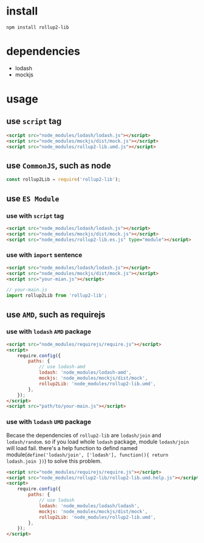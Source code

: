 # install

`npm install rollup2-lib`

# dependencies

-   lodash
-   mockjs

# usage

## use `script` tag

```html
<script src="node_modules/lodash/lodash.js"></script>
<script src="node_modules/mockjs/dist/mock.js"></script>
<script src="node_modules/rollup2-lib.umd.js"></script>
```

## use `CommonJS`, such as node

```javascript
const rollup2Lib = require('rollup2-lib');
```

## use `ES Module`

### use with `script` tag

```html
<script src="node_modules/lodash/lodash.js"></script>
<script src="node_modules/mockjs/dist/mock.js"></script>
<script src="node_modules/rollup2-lib.es.js" type="module"></script>
```

### use with `import` sentence

```html
<script src="node_modules/lodash/lodash.js"></script>
<script src="node_modules/mockjs/dist/mock.js"></script>
<script src="your-mian.js"></script>
```

```javascript
// your-main.js
import rollup2Lib from 'rollup2-lib';
```

## use `AMD`, such as requirejs

### use with `lodash` `AMD` package

```html
<script src="node_modules/requirejs/require.js"></script>
<script>
    require.config({
        paths: {
            // use lodash-amd
            lodash: 'node_modules/lodash-amd',
            mockjs: 'node_modules/mockjs/dist/mock',
            rollup2Lib: 'node_modules/rollup2-lib.umd',
        },
    });
</script>
<script src="path/to/your-main.js"></script>
```

### use with `lodash` `UMD` package
Becase the dependencies of `rollup2-lib` are `lodash/join` and `lodash/random`. so if you load whole `lodash` package, module `lodash/join` will load fail. there's a help function to defind named module(`define('lodash/join', ['lodash'], function(){ return lodash.join })`) to solve this problem.
```html
<script src="node_modules/requirejs/require.js"></script>
<script src="node_modules/rollup2-lib/rollup2-lib.umd.help.js"></script>
<script>
    require.config({
        paths: {
            // use lodash
            lodash: 'node_modules/lodash/lodash',
            mockjs: 'node_modules/mockjs/dist/mock',
            rollup2Lib: 'node_modules/rollup2-lib.umd',
        },
    });
</script>
```
